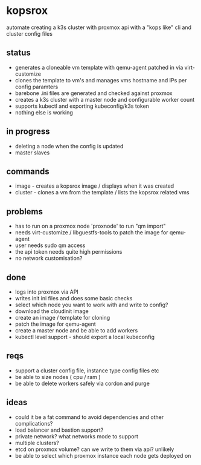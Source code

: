 # kopsrox
automate creating a k3s cluster with proxmox api with a "kops like" cli and cluster config files

## status
- generates a cloneable vm template with qemu-agent patched in via virt-customize
- clones the template to vm's and manages vms hostname and IPs per config paramters
- barebone .ini files are generated and checked against proxmox
- creates a k3s cluster with a master node and configurable worker count
- supports kubectl and exporting kubeconfig/k3s token
- nothing else is working

## in progress
- deleting a node when the config is updated
- master slaves

## commands
- image - creates a kopsrox image / displays when it was created
- cluster - clones a vm from the template / lists the kopsrox related vms

## problems
- has to run on a proxmox node 'proxnode' to run "qm import" 
- needs virt-customize / libguestfs-tools to patch the image for qemu-agent
- user needs sudo qm access
- the api token needs quite high permissions
- no network customisation?

## done
- logs into proxmox via API
- writes init ini files and does some basic checks
- select which node you want to work with and write to config?
- download the cloudinit image
- create an image / template for cloning
- patch the image for qemu-agent 
- create a master node and be able to add workers
- kubectl level support - should export a local kubeconfig

## reqs
- support a cluster config file, instance type config files etc
- be able to size nodes ( cpu / ram )
- be able to delete workers safely via cordon and purge

## ideas
- could it be a fat command to avoid dependencies and other complications?
- load balancer and bastion support?
- private network? what networks mode to support
- multiple clusters?
- etcd on proxmox volume? can we write to them via api? unlikely
- be able to select which proxmox instance each node gets deployed on
